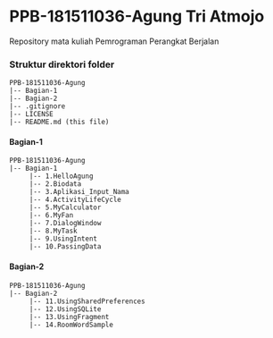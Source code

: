 # PPB-181511036-Agung Tri Atmojo
Repository mata kuliah Pemrograman Perangkat Berjalan

### Struktur direktori folder
```
PPB-181511036-Agung
|-- Bagian-1
|-- Bagian-2
|-- .gitignore
|-- LICENSE
|-- README.md (this file)
```

#### Bagian-1

```
PPB-181511036-Agung
|-- Bagian-1
     |-- 1.HelloAgung
     |-- 2.Biodata
     |-- 3.Aplikasi_Input_Nama
     |-- 4.ActivityLifeCycle
     |-- 5.MyCalculator
     |-- 6.MyFan
     |-- 7.DialogWindow
     |-- 8.MyTask
     |-- 9.UsingIntent
     |-- 10.PassingData
```

#### Bagian-2

```
PPB-181511036-Agung
|-- Bagian-2
     |-- 11.UsingSharedPreferences
     |-- 12.UsingSQLite
     |-- 13.UsingFragment
     |-- 14.RoomWordSample
```
     
   






